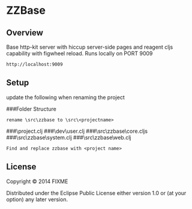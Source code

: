 # ZZBase

## Overview

Base http-kit server with hiccup server-side pages and reagent cljs capability with figwheel reload.
Runs locally on PORT 9009

    http://localhost:9009

## Setup

update the following when renaming the project

###Folder Structure

    rename \src\zzbase to \src\<projectname>

###\project.clj
###\dev\user.clj
###\src\zzbase\core.cljs
###\src\zzbase\system.clj
###\src\zzbase\web.clj

    Find and replace zzbase with <project name>


## License

Copyright © 2014 FIXME

Distributed under the Eclipse Public License either version 1.0 or (at your option) any later version.
